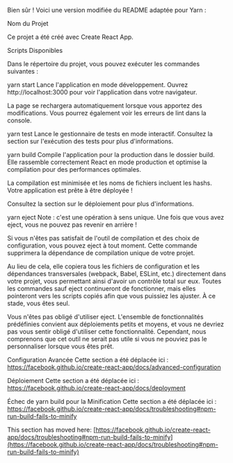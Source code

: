 
Bien sûr ! Voici une version modifiée du README adaptée pour Yarn :

Nom du Projet

Ce projet a été créé avec Create React App.

Scripts Disponibles

Dans le répertoire du projet, vous pouvez exécuter les commandes suivantes :

yarn start
Lance l'application en mode développement.
Ouvrez http://localhost:3000 pour voir l'application dans votre navigateur.

La page se rechargera automatiquement lorsque vous apportez des modifications.
Vous pourrez également voir les erreurs de lint dans la console.

yarn test
Lance le gestionnaire de tests en mode interactif.
Consultez la section sur l'exécution des tests pour plus d'informations.

yarn build
Compile l'application pour la production dans le dossier build.
Elle rassemble correctement React en mode production et optimise la compilation pour des performances optimales.

La compilation est minimisée et les noms de fichiers incluent les hashs.
Votre application est prête à être déployée !

Consultez la section sur le déploiement pour plus d'informations.

yarn eject
Note : c'est une opération à sens unique. Une fois que vous avez eject, vous ne pouvez pas revenir en arrière !

Si vous n'êtes pas satisfait de l'outil de compilation et des choix de configuration, vous pouvez eject à tout moment. Cette commande supprimera la dépendance de compilation unique de votre projet.

Au lieu de cela, elle copiera tous les fichiers de configuration et les dépendances transversales (webpack, Babel, ESLint, etc.) directement dans votre projet, vous permettant ainsi d'avoir un contrôle total sur eux. Toutes les commandes sauf eject continueront de fonctionner, mais elles pointeront vers les scripts copiés afin que vous puissiez les ajuster. À ce stade, vous êtes seul.

Vous n'êtes pas obligé d'utiliser eject. L'ensemble de fonctionnalités prédéfinies convient aux déploiements petits et moyens, et vous ne devriez pas vous sentir obligé d'utiliser cette fonctionnalité. Cependant, nous comprenons que cet outil ne serait pas utile si vous ne pouviez pas le personnaliser lorsque vous êtes prêt.


Configuration Avancée
Cette section a été déplacée ici : https://facebook.github.io/create-react-app/docs/advanced-configuration

Déploiement
Cette section a été déplacée ici : https://facebook.github.io/create-react-app/docs/deployment

Échec de yarn build pour la Minification
Cette section a été déplacée ici : https://facebook.github.io/create-react-app/docs/troubleshooting#npm-run-build-fails-to-minify

This section has moved here: [https://facebook.github.io/create-react-app/docs/troubleshooting#npm-run-build-fails-to-minify](https://facebook.github.io/create-react-app/docs/troubleshooting#npm-run-build-fails-to-minify)
